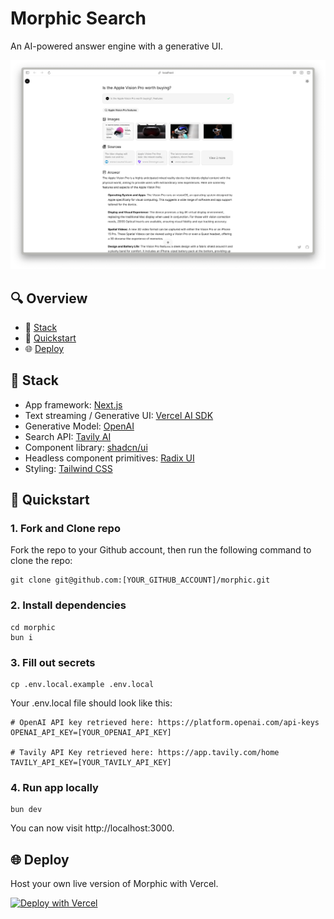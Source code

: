 # Morphic Search

An AI-powered answer engine with a generative UI.

![capture](/public/capture-240404.png)

## 🔍 Overview

- 🧱 [Stack](#-stack)
- 🚀 [Quickstart](#-quickstart)
- 🌐 [Deploy](#-deploy)

## 🧱 Stack

- App framework: [Next.js](https://nextjs.org/)
- Text streaming / Generative UI: [Vercel AI SDK](https://sdk.vercel.ai/docs)
- Generative Model: [OpenAI](https://openai.com/)
- Search API: [Tavily AI](https://tavily.com/)
- Component library: [shadcn/ui](https://ui.shadcn.com/)
- Headless component primitives: [Radix UI](https://www.radix-ui.com/)
- Styling: [Tailwind CSS](https://tailwindcss.com/)

## 🚀 Quickstart

### 1. Fork and Clone repo

Fork the repo to your Github account, then run the following command to clone the repo:

```
git clone git@github.com:[YOUR_GITHUB_ACCOUNT]/morphic.git
```

### 2. Install dependencies

```
cd morphic
bun i
```

### 3. Fill out secrets

```
cp .env.local.example .env.local
```

Your .env.local file should look like this:

```
# OpenAI API key retrieved here: https://platform.openai.com/api-keys
OPENAI_API_KEY=[YOUR_OPENAI_API_KEY]

# Tavily API Key retrieved here: https://app.tavily.com/home
TAVILY_API_KEY=[YOUR_TAVILY_API_KEY]
```

### 4. Run app locally

```
bun dev
```

You can now visit http://localhost:3000.

## 🌐 Deploy

Host your own live version of Morphic with Vercel.

[![Deploy with Vercel](https://vercel.com/button)](https://vercel.com/new/clone?repository-url=https%3A%2F%2Fgithub.com%2Fmiurla%2Fmorphic&env=OPENAI_API_KEY,TAVILY_API_KEY)
